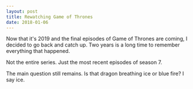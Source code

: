 ```yaml
---
layout: post
title: Rewatching Game of Thrones
date: 2018-01-06
---
```


Now that it's 2019 and the final episodes of Game of Thrones are coming, I
decided to go back and catch up. Two years is a long time to remember everything
that happened.

Not the entire series. Just the most recent episodes of season 7.

The main question still remains. Is that dragon breathing ice or blue fire? I
say ice.

